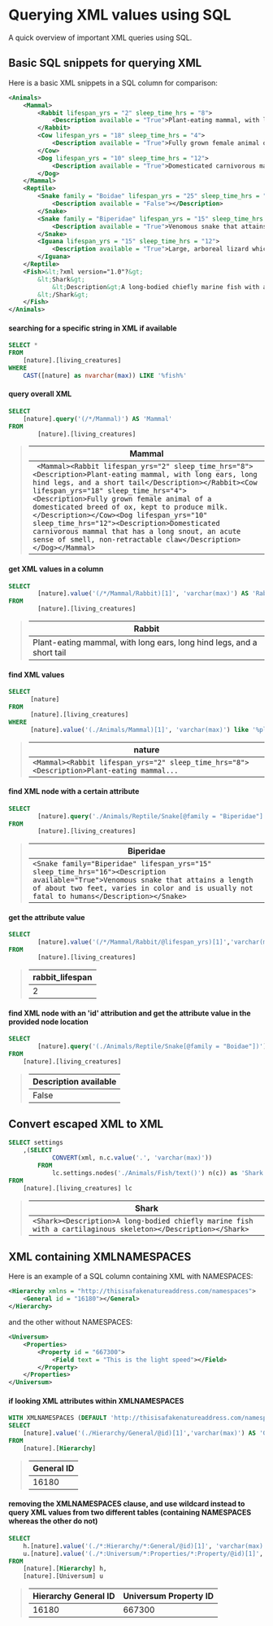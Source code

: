 # Querying XML values using SQL

A quick overview of important XML queries using SQL.

## Basic SQL snippets for querying XML

Here is a basic XML snippets in a SQL column for comparison:

```XML
<Animals>
	<Mammal>
		<Rabbit lifespan_yrs = "2" sleep_time_hrs = "8">
			<Description available = "True">Plant-eating mammal, with long ears, long hind legs, and a short tail</Description>
		</Rabbit>
		<Cow lifespan_yrs = "18" sleep_time_hrs = "4">
			<Description available = "True">Fully grown female animal of a domesticated breed of ox, kept to produce milk.</Description>
		</Cow>
		<Dog lifespan_yrs = "10" sleep_time_hrs = "12">
			<Description available = "True">Domesticated carnivorous mammal that has a long snout, an acute sense of smell, non-retractable claw</Description>
		</Dog>
	</Mammal>
	<Reptile>
		<Snake family = "Boidae" lifespan_yrs = "25" sleep_time_hrs = "16">
			<Description available = "False"></Description>
		</Snake>
		<Snake family = "Biperidae" lifespan_yrs = "15" sleep_time_hrs = "16">
		    <Description available = "True">Venomous snake that attains a length of about two feet, varies in color and is usually not fatal to humans</Description>
		</Snake>
		<Iguana lifespan_yrs = "15" sleep_time_hrs = "12">
			<Description available = "True">Large, arboreal lizard which has stout legs and a crest of spines from neck to tail</Description>
		</Iguana>
	</Reptile>
	<Fish>&lt;?xml version="1.0"?&gt;
		&lt;Shark&gt;
			&lt;Description&gt;A long-bodied chiefly marine fish with a cartilaginous skeleton&lt;/Description&gt;
		&lt;/Shark&gt;
	</Fish>
</Animals>
```

#### searching for a specific string in XML if available
```SQL
SELECT *
FROM 
	[nature].[living_creatures]
WHERE
	CAST([nature] as nvarchar(max)) LIKE '%fish%'
```

#### query overall XML
```SQL
SELECT
	[nature].query('(/*/Mammal)') AS 'Mammal'
FROM   
        [nature].[living_creatures]
```

>|       Mammal	       |
>| ------------------- |
>| ``` <Mammal><Rabbit lifespan_yrs="2" sleep_time_hrs="8"><Description>Plant-eating mammal, with long ears, long hind legs, and a short tail</Description></Rabbit><Cow lifespan_yrs="18" sleep_time_hrs="4"><Description>Fully grown female animal of a domesticated breed of ox, kept to produce milk.</Description></Cow><Dog lifespan_yrs="10" sleep_time_hrs="12"><Description>Domesticated carnivorous mammal that has a long snout, an acute sense of smell, non-retractable claw</Description></Dog></Mammal>```|

#### get XML values in a column
```SQL
SELECT
        [nature].value('(/*/Mammal/Rabbit)[1]', 'varchar(max)') AS 'Rabbit'
FROM 
        [nature].[living_creatures]
```

>|   Rabbit   |
>| ------------------- |
>|         Plant-eating mammal, with long ears, long hind legs, and a short tail	       |

#### find XML values
```SQL
SELECT 
      [nature] 
FROM 
      [nature].[living_creatures]
WHERE 
      [nature].value('(./Animals/Mammal)[1]', 'varchar(max)') like '%plant%''
```

>|   nature   |
>| ------------------- |
>|         ``` <Mammal><Rabbit lifespan_yrs="2" sleep_time_hrs="8"><Description>Plant-eating mammal... ```	       |

#### find XML node with a certain attribute
```SQL
SELECT
        [nature].query('./Animals/Reptile/Snake[@family = "Biperidae"]') AS 'Biperidae'
FROM
        [nature].[living_creatures]
```


>|   Biperidae   |
>| ------------------- |
>| ```<Snake family="Biperidae" lifespan_yrs="15" sleep_time_hrs="16"><Description available="True">Venomous snake that attains a length of about two feet, varies in color and is usually not fatal to humans</Description></Snake>``` |


#### get the attribute value 
```SQL
SELECT 
        [nature].value('(/*/Mammal/Rabbit/@lifespan_yrs)[1]','varchar(max)') AS 'rabbit_lifespan'
FROM 
        [nature].[living_creatures]
```

>|   rabbit_lifespan   |
>| ------------------- |
>|         2	       |


#### find XML node with an 'id' attribution and get the attribute value in the provided node location
```SQL
SELECT 
        [nature].query('(./Animals/Reptile/Snake[@family = "Boidae"])').value('(/Snake/Description/@available)[1]', 'varchar(max)') as 'Description available'
FROM 
	[nature].[living_creatures]
```

>|       Description available      |
>| ------------------- |
>| False |



## Convert escaped XML to XML
```SQL
SELECT settings
	,(SELECT 
			CONVERT(xml, n.c.value('.', 'varchar(max)'))
		FROM 
			lc.settings.nodes('./Animals/Fish/text()') n(c)) as 'Shark'
FROM  
	[nature].[living_creatures] lc
```

>|       Shark      |
>| ------------------- |
>| ```<Shark><Description>A long-bodied chiefly marine fish with a cartilaginous skeleton></Description></Shark>``` |

## XML containing XMLNAMESPACES

Here is an example of a SQL column containing XML with NAMESPACES:

```XML
<Hierarchy xmlns = "http://thisisafakenatureaddress.com/namespaces">
	<General id = "16180"></General>
</Hierarchy>
```

and the other without NAMESPACES:

```XML
<Universum>
	<Properties>
		<Property id = "667300">
			<Field text = "This is the light speed"></Field>
		</Property>
	</Properties>
</Universum>
```



#### if looking XML attributes within XMLNAMESPACES
```SQL
WITH XMLNAMESPACES (DEFAULT 'http://thisisafakenatureaddress.com/namespaces')
SELECT
	[nature].value('(./Hierarchy/General/@id)[1]','varchar(max)') AS 'General ID'
FROM 
	[nature].[Hierarchy]
```

>|       General ID      |
>| ------------------- |
>|         16180       |

#### removing the XMLNAMESPACES clause, and use wildcard instead to query XML values from two different tables (containing NAMESPACES whereas the other do not)
```SQL
SELECT
	h.[nature].value('(./*:Hierarchy/*:General/@id)[1]', 'varchar(max)') as 'Hierarchy General ID',
	u.[nature].value('(./*:Universum/*:Properties/*:Property/@id)[1]','varchar(max)') as 'Universum Property ID'
FROM 
	[nature].[Hierarchy] h,
	[nature].[Universum] u
```		

>| Hierarchy General ID |   Universum Property ID  |
>| -------------------- | ------------------------ |
>|     16180     |      667300    |
